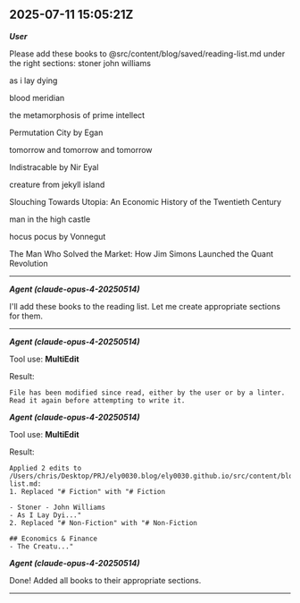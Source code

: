 ## 2025-07-11 15:05:21Z

<!-- Claude Code Session 9d79a723-c11d-4f2a-b5b5-ece6285a01f0 (2025-07-11_15-05-21Z) -->

_**User**_

Please add these books to @src/content/blog/saved/reading-list.md under the right sections:
stoner john williams

as i lay dying

blood meridian

the metamorphosis of prime intellect

Permutation City by Egan

tomorrow and tomorrow and tomorrow

Indistracable by Nir Eyal

creature from jekyll island

Slouching Towards Utopia: An Economic History of the Twentieth Century

man in the high castle

hocus pocus by Vonnegut

The Man Who Solved the Market: How Jim Simons Launched the Quant Revolution

---

_**Agent (claude-opus-4-20250514)**_

I'll add these books to the reading list. Let me create appropriate sections for them.

---

_**Agent (claude-opus-4-20250514)**_

Tool use: **MultiEdit**

Result:

```
File has been modified since read, either by the user or by a linter. Read it again before attempting to write it.
```

_**Agent (claude-opus-4-20250514)**_

Tool use: **MultiEdit**

Result:

```
Applied 2 edits to /Users/chris/Desktop/PRJ/ely0030.blog/ely0030.github.io/src/content/blog/saved/reading-list.md:
1. Replaced "# Fiction" with "# Fiction

- Stoner - John Williams
- As I Lay Dyi..."
2. Replaced "# Non-Fiction" with "# Non-Fiction

## Economics & Finance
- The Creatu..."
```

_**Agent (claude-opus-4-20250514)**_

Done! Added all books to their appropriate sections.

---

